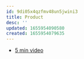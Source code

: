```yaml
---
id: 9di05x4qzfmv48un5jwini3
title: Product
desc: ''
updated: 1655954090580
created: 1655954079635
---
```



- [5 min video](https://youtu.be/Ee-D1Vf5GY4)